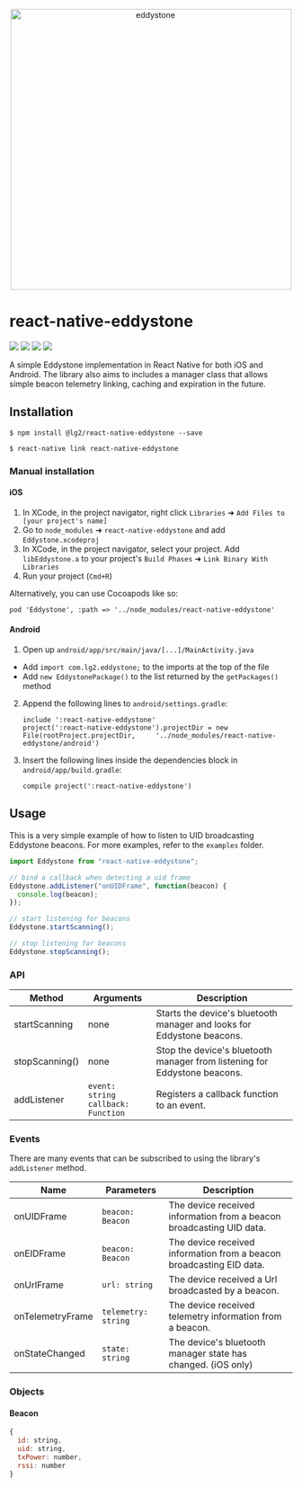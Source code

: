 <p align="center">
  <img src="https://cdn.arstechnica.net/wp-content/uploads/2015/07/2015-07-13_16-46-26-640x201.jpg" width="500" alt="eddystone">
</p>

# react-native-eddystone

<img src="https://img.shields.io/npm/v/@lg2/react-native-eddystone.svg" /> <img src="https://img.shields.io/github/repo-size/lg2/react-native-eddystone.svg" /> <img src="https://img.shields.io/github/issues/lg2/react-native-eddystone.svg" /> <img src="https://img.shields.io/github/license/lg2/react-native-eddystone.svg" />

A simple Eddystone implementation in React Native for both iOS and Android. The library also aims to includes a manager class that allows simple beacon telemetry linking, caching and expiration in the future.

## Installation

`$ npm install @lg2/react-native-eddystone --save`

`$ react-native link react-native-eddystone`

### Manual installation

#### iOS

1. In XCode, in the project navigator, right click `Libraries` ➜ `Add Files to [your project's name]`
2. Go to `node_modules` ➜ `react-native-eddystone` and add `Eddystone.xcodeproj`
3. In XCode, in the project navigator, select your project. Add `libEddystone.a` to your project's `Build Phases` ➜ `Link Binary With Libraries`
4. Run your project (`Cmd+R`)

Alternatively, you can use Cocoapods like so:

`pod 'Eddystone', :path => '../node_modules/react-native-eddystone'`

#### Android

1. Open up `android/app/src/main/java/[...]/MainActivity.java`

- Add `import com.lg2.eddystone;` to the imports at the top of the file
- Add `new EddystonePackage()` to the list returned by the `getPackages()` method

2. Append the following lines to `android/settings.gradle`:

   ```
   include ':react-native-eddystone'
   project(':react-native-eddystone').projectDir = new File(rootProject.projectDir, 	'../node_modules/react-native-eddystone/android')
   ```

3. Insert the following lines inside the dependencies block in `android/app/build.gradle`:
   ```
   compile project(':react-native-eddystone')
   ```

## Usage

This is a very simple example of how to listen to UID broadcasting Eddystone beacons. For more examples, refer to the `examples` folder.

```javascript
import Eddystone from "react-native-eddystone";

// bind a callback when detecting a uid frame
Eddystone.addListener("onUIDFrame", function(beacon) {
  console.log(beacon);
});

// start listening for beacons
Eddystone.startScanning();

// stop listening for beacons
Eddystone.stopScanning();
```

### API

| Method         | Arguments                                 | Description                                                               |
| -------------- | ----------------------------------------- | ------------------------------------------------------------------------- |
| startScanning  | none                                      | Starts the device's bluetooth manager and looks for Eddystone beacons.    |
| stopScanning() | none                                      | Stop the device's bluetooth manager from listening for Eddystone beacons. |
| addListener    | `event: string`<br />`callback: Function` | Registers a callback function to an event.                                |

### Events

There are many events that can be subscribed to using the library's `addListener` method.

| Name             | Parameters          | Description                                                          |
| ---------------- | ------------------- | -------------------------------------------------------------------- |
| onUIDFrame       | `beacon: Beacon`    | The device received information from a beacon broadcasting UID data. |
| onEIDFrame       | `beacon: Beacon`    | The device received information from a beacon broadcasting EID data. |
| onUrlFrame       | `url: string`       | The device received a Url broadcasted by a beacon.                   |
| onTelemetryFrame | `telemetry: string` | The device received telemetry information from a beacon.             |
| onStateChanged   | `state: string`     | The device's bluetooth manager state has changed. (iOS only)         |

### Objects

#### Beacon

```js
{
  id: string,
  uid: string,
  txPower: number,
  rssi: number
}
```
